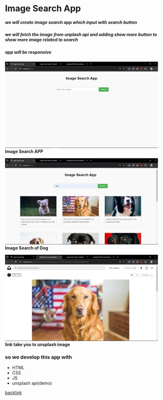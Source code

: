 # Image Search App

##### we will create image search app which input with search button 

##### we will fetch the image from unplash api and adding show more button to show more image related to search

##### app will be responsive 

![Image Search APP](../project-2/images/Screenshot%20(598).png)
**Image Search APP**

![Image Search of Dog](../project-2/images/Screenshot%20(599).png)
**Image Search of Dog**

![link take you to unsplash image](../project-2/images/Screenshot%20(600).png)
**link take you to unsplash image**

### so we develop this app with
- HTML
- CSS
- JS
- unsplash api(demo)


[backlink](../Readme.md)
